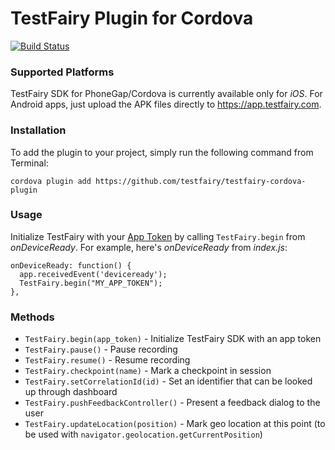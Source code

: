 # TestFairy Plugin for Cordova 

[![Build Status](https://travis-ci.org/testfairy/testfairy-cordova-plugin.svg?branch=master)](https://travis-ci.org/testfairy/testfairy-cordova-plugin)

### Supported Platforms

TestFairy SDK for PhoneGap/Cordova is currently available only for *iOS*. For Android apps, just upload the APK files directly to https://app.testfairy.com.

### Installation

To add the plugin to your project, simply run the following command from Terminal:

```
cordova plugin add https://github.com/testfairy/testfairy-cordova-plugin
```

### Usage

Initialize TestFairy with your [App Token](https://app.testfairy.com/settings/#apptoken) by calling `TestFairy.begin` from *onDeviceReady*. For example, here's *onDeviceReady* from *index.js*:

```
onDeviceReady: function() {
  app.receivedEvent('deviceready');
  TestFairy.begin("MY_APP_TOKEN");
},
```

### Methods

 * `TestFairy.begin(app_token)` - Initialize TestFairy SDK with an app token
 * `TestFairy.pause()` - Pause recording 
 * `TestFairy.resume()` - Resume recording
 * `TestFairy.checkpoint(name)` - Mark a checkpoint in session
 * `TestFairy.setCorrelationId(id)` - Set an identifier that can be looked up through dashboard
 * `TestFairy.pushFeedbackController()` - Present a feedback dialog to the user
 * `TestFairy.updateLocation(position)` - Mark geo location at this point (to be used with `navigator.geolocation.getCurrentPosition`)




 

